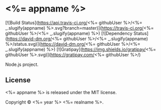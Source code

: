 # <%= appname %>

[![Build Status](https://api.travis-ci.org/<%= githubUser %>/<%= _.slugify(appname) %>.svg?branch=master)](https://travis-ci.org/<%= githubUser %>/<%= _.slugify(appname) %>)
[![Dependency Status](https://david-dm.org/<%= githubUser %>/<%= _.slugify(appname) %>/status.svg)](https://david-dm.org/<%= githubUser %>/<%= _.slugify(appname) %>)
[![Gratipay](https://img.shields.io/gratipay/<%= githubUser %>.svg)](https://gratipay.com/<%= githubUser %>/)

Node.js project.


License
-------
<%= appname %> is released under the MIT license.

Copyright © <%= year %> <%= realname %>.

